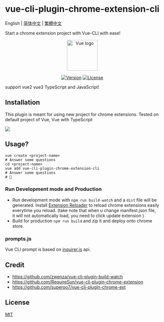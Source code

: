 # vue-cli-plugin-chrome-extension-cli

English | [简体中文](./README-zh_CN.md) | [繁體中文](./README-zh_TW.md)

Start a chrome extension project with Vue-CLI with ease!

<p align="center"><a href="https://github.com/sanyu1225/vue-cli-plugin-chrome-extension-cli" target="_blank" rel="noopener noreferrer"><img width="100" src="https://github.com/sanyu1225/vue-cli-plugin-chrome-extension-cli/raw/main/logo.png" alt="Vue logo"></a></p>

<p align="center">
  <a href="https://www.npmjs.com/package/vue-cli-plugin-chrome-extension-cli"><img src="https://img.shields.io/github/package-json/v/sanyu1225/vue-cli-plugin-chrome-extension-cli" alt="Version"></a>
  <a href="https://www.npmjs.com/package/vue-cli-plugin-chrome-extension-cli"><img src="https://img.shields.io/github/license/sanyu1225/vue-cli-plugin-chrome-extension-cli" alt="License"></a>
</p>

support vue2 vue3 TypeScript and JavaScript!

## Installation

This plugin is meant for using new project for chrome extensions. Tested on default project of Vue, Vue with TypeScript

![](https://github.com/sanyu1225/vue-cli-plugin-chrome-extension-cli/raw/main/shell.gif)

## Usage?

```
vue create <project-name>
# Answer some questions
cd <project-name>
vue add vue-cli-plugin-chrome-extension-cli
# Answer some questions
# 🎉
```

### Run Development mode and Production

- Run development mode with `npm run build-watch` and a `dist` file will be generated. Install [Extension Reloader](https://chrome.google.com/webstore/detail/extensions-reloader/fimgfedafeadlieiabdeeaodndnlbhid) to reload chrome extensions easily everytime you reload. (take note that when u change manifest.json file, it will not automatically load, you need to click update extension )
- Build for production `npm run build` and zip it and deploy onto chrome store.

### prompts.js

Vue CLI prompt is based on [inquirer.js](https://github.com/SBoudrias/Inquirer.js) api.

## Credit

- https://github.com/zwenza/vue-cli-plugin-build-watch
- https://github.com/RequireSun/vue-cli-plugin-chrome-extension
- https://github.com/superoo7/vue-cli-plugin-chrome-ext

## License

[MIT](https://opensource.org/licenses/MIT)
